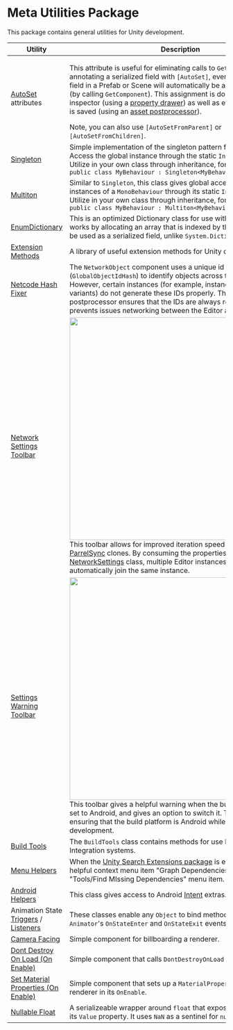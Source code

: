 # Meta Utilities Package

This package contains general utilities for Unity development.

|Utility|Description|
|-|-|
|[AutoSet](./AutoSet.cs) attributes|<p>This attribute is useful for eliminating calls to `GetComponent`. By annotating a serialized field with `[AutoSet]`, every instance of that field in a Prefab or Scene will automatically be assigned in editor (by calling `GetComponent`). This assignment is done both in the inspector (using a [property drawer](./Editor/AutoSetDrawer.cs)) as well as every time the object is saved (using an [asset postprocessor](./Editor/AutoSetPostprocessor.cs)).</p>Note, you can also use `[AutoSetFromParent]` or `[AutoSetFromChildren]`.|
|[Singleton](./Singleton.cs)|Simple implementation of the singleton pattern for `MonoBehaviour`s. Access the global instance through the static `Instance` property. Utilize in your own class through inheritance, for example:<br />`public class MyBehaviour : Singleton<MyBehaviour>`|
|[Multiton](./Multiton.cs)|Similar to `Singleton`, this class gives global access to *all* enabled instances of a `MonoBehaviour` through its static `Instances` property. Utilize in your own class through inheritance, for example:<br />`public class MyBehaviour : Multiton<MyBehaviour>`|
|[EnumDictionary](./EnumDictionary.cs)|This is an optimized Dictionary class for use with enum keys. It works by allocating an array that is indexed by the enum key. It can be used as a serialized field, unlike `System.Dictionary`.|
|[Extension Methods](./ExtensionMethods.cs)|A library of useful extension methods for Unity classes.|
|[Netcode Hash Fixer](./Editor/NetcodeHashFixer.cs)|The `NetworkObject` component uses a unique id (`GlobalObjectIdHash`) to identify objects across the network. However, certain instances (for example, instances of prefab variants) do not generate these IDs properly. This asset postprocessor ensures that the IDs are always regenerated, which prevents issues networking between the Editor and builds.|
|[Network Settings Toolbar](./Editor/NetworkSettingsToolbar.cs)|<img src="./Media/NetworkSettingsToolbar.png" width="512" /><br />This toolbar allows for improved iteration speed while working with [ParrelSync](https://github.com/brogan89/ParrelSync) clones. By consuming the properties set in the [NetworkSettings](./NetworkSettings.cs) class, multiple Editor instances of the project can automatically join the same instance.|
|[Settings Warning Toolbar](./Editor/SettingsWarningsToolbar.cs)|<img src="./Media/SettingsWarningsToolbar.png" width="512" /><br />This toolbar gives a helpful warning when the build platform is not set to Android, and gives an option to switch it. This is useful for ensuring that the build platform is Android while doing Quest development.|
|[Build Tools](./Editor/BuildTools.cs)|The `BuildTools` class contains methods for use by Continuous Integration systems.|
|[Menu Helpers](./Editor/MenuHelpers.cs)|When the [Unity Search Extensions package](https://github.com/Unity-Technologies/com.unity.search.extensions) is enabled, this adds a helpful context menu item "Graph Dependencies" and adds the "Tools/Find MIssing Dependencies" menu item.|
|[Android Helpers](./AndroidHelpers.cs)|This class gives access to Android [Intent](https://developer.android.com/reference/android/content/Intent) extras.|
|Animation State [Triggers](./AnimationStateTriggers.cs) / [Listeners](./AnimationStateTriggerListener.cs)|These classes enable any `Object` to bind methods to respond to its `Animator`'s `OnStateEnter` and `OnStateExit` events.|
|[Camera Facing](./CameraFacing.cs)|Simple component for billboarding a renderer.|
|[Dont Destroy On Load (On Enable)](./DontDestroyOnLoadOnEnable.cs)|Simple component that calls `DontDestroyOnLoad` in its `OnEnable`.|
|[Set Material Properties (On Enable)](./SetMaterialPropertiesOnEnable.cs)|Simple component that sets up a `MaterialPropertyBlock` for a renderer in its `OnEnable`.|
|[Nullable Float](./NullableFloat.cs)|A serializeable wrapper around `float` that exposes a `float?` through its `Value` property. It uses `NaN` as a sentinel for `null`.|
